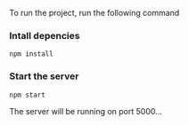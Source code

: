 To run the project, run the following command

### Intall depencies

```
npm install
```

### Start the server

```
npm start
```

The server will be running on port 5000...
